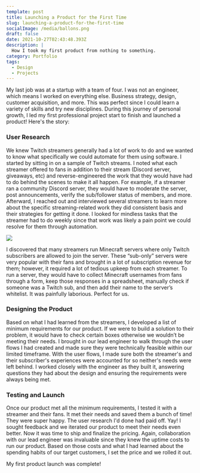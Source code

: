 ```yaml
---
template: post
title: Launching a Product for the First Time
slug: launching-a-product-for-the-first-time
socialImage: /media/ballons.png
draft: false
date: 2021-10-27T02:43:48.393Z
description: |
  How I took my first product from nothing to something.
category: Portfolio
tags:
  - Design
  - Projects
---
```

My last job was at a startup with a team of four. I was not an engineer, which means I worked on everything else.  Business strategy, design, customer acquisition, and more. This was perfect since I could learn a variety of skills and try new disciplines. During this journey of personal growth, I led my first professional project start to finish and launched a product! Here's the story:

### User Research

We knew Twitch streamers generally had a lot of work to do and we wanted to know what specifically we could automate for them using software. I started by sitting in on a sample of Twitch streams. I noted what each streamer offered to fans in addition to their stream (Discord server, giveaways, etc) and reverse-engineered the work that they would have had to do behind the scenes to make it all happen. For example, if a streamer ran a community Discord server, they would have to moderate the server, post announcements, verify the sub/follower status of members, and more. Afterward, I reached out and interviewed several streamers to learn more about the specific streaming-related work they did consistent basis and their strategies for getting it done. I looked for mindless tasks that the streamer had to do weekly since that work was likely a pain point we could resolve for them through automation.

![](https://1000logos.net/wp-content/uploads/2018/10/Twitch-logo.png)

I discovered that many streamers run Minecraft servers where only Twitch subscribers are allowed to join the server. These “sub-only” servers were very popular with their fans and brought in a lot of subscription revenue for them; however, it required a lot of tedious upkeep from each streamer. To run a server, they would have to collect Minecraft usernames from fans through a form, keep those responses in a spreadsheet, manually check if someone was a Twitch sub, and then add their name to the server’s whitelist. It was painfully laborious. Perfect for us.

### Designing the Product

Based on what I had learned from the streamers, I developed a list of minimum requirements for our product. If we were to build a solution to their problem, it would have to check certain boxes otherwise we wouldn’t be meeting their needs. I brought in our lead engineer to walk through the user flows I had created and made sure they were technically feasible within our limited timeframe. With the user flows, I made sure both the streamer's and their subscriber's experiences were accounted for so neither's needs were left behind. I worked closely with the engineer as they built it, answering questions they had about the design and ensuring the requirements were always being met.  

### Testing and Launch

Once our product met all the minimum requirements, I tested it with a streamer and their fans. It met their needs and saved them a bunch of time! They were super happy. The user research I'd done had paid off. Yay! I sought feedback and we iterated our product to meet their needs even better. Now it was time to ship and finalize the pricing. Again, collaboration with our lead engineer was invaluable since they knew the uptime costs to run our product. Based on those costs and what I had learned about the spending habits of our target customers, I set the price and we rolled it out. 

My first product launch was complete!